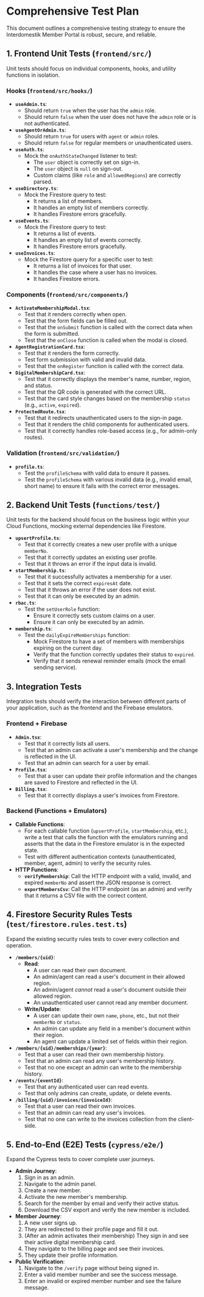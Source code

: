 # Comprehensive Test Plan

This document outlines a comprehensive testing strategy to ensure the Interdomestik Member Portal is robust, secure, and reliable.

## 1. Frontend Unit Tests (`frontend/src/`)

Unit tests should focus on individual components, hooks, and utility functions in isolation.

### Hooks (`frontend/src/hooks/`)

-   **`useAdmin.ts`**:
    -   Should return `true` when the user has the `admin` role.
    -   Should return `false` when the user does not have the `admin` role or is not authenticated.
-   **`useAgentOrAdmin.ts`**:
    -   Should return `true` for users with `agent` or `admin` roles.
    -   Should return `false` for regular members or unauthenticated users.
-   **`useAuth.ts`**:
    -   Mock the `onAuthStateChanged` listener to test:
        -   The `user` object is correctly set on sign-in.
        -   The `user` object is `null` on sign-out.
        -   Custom claims (like `role` and `allowedRegions`) are correctly parsed.
-   **`useDirectory.ts`**:
    -   Mock the Firestore query to test:
        -   It returns a list of members.
        -   It handles an empty list of members correctly.
        -   It handles Firestore errors gracefully.
-   **`useEvents.ts`**:
    -   Mock the Firestore query to test:
        -   It returns a list of events.
        -   It handles an empty list of events correctly.
        -   It handles Firestore errors gracefully.
-   **`useInvoices.ts`**:
    -   Mock the Firestore query for a specific user to test:
        -   It returns a list of invoices for that user.
        -   It handles the case where a user has no invoices.
        -   It handles Firestore errors.

### Components (`frontend/src/components/`)

-   **`ActivateMembershipModal.tsx`**:
    -   Test that it renders correctly when open.
    -   Test that the form fields can be filled out.
    -   Test that the `onSubmit` function is called with the correct data when the form is submitted.
    -   Test that the `onClose` function is called when the modal is closed.
-   **`AgentRegistrationCard.tsx`**:
    -   Test that it renders the form correctly.
    -   Test form submission with valid and invalid data.
    -   Test that the `onRegister` function is called with the correct data.
-   **`DigitalMembershipCard.tsx`**:
    -   Test that it correctly displays the member's name, number, region, and status.
    -   Test that the QR code is generated with the correct URL.
    -   Test that the card style changes based on the membership `status` (e.g., `active`, `expired`).
-   **`ProtectedRoute.tsx`**:
    -   Test that it redirects unauthenticated users to the sign-in page.
    -   Test that it renders the child components for authenticated users.
    -   Test that it correctly handles role-based access (e.g., for admin-only routes).

### Validation (`frontend/src/validation/`)

-   **`profile.ts`**:
    -   Test the `profileSchema` with valid data to ensure it passes.
    -   Test the `profileSchema` with various invalid data (e.g., invalid email, short name) to ensure it fails with the correct error messages.

## 2. Backend Unit Tests (`functions/test/`)

Unit tests for the backend should focus on the business logic within your Cloud Functions, mocking external dependencies like Firestore.

-   **`upsertProfile.ts`**:
    -   Test that it correctly creates a new user profile with a unique `memberNo`.
    -   Test that it correctly updates an existing user profile.
    -   Test that it throws an error if the input data is invalid.
-   **`startMembership.ts`**:
    -   Test that it successfully activates a membership for a user.
    -   Test that it sets the correct `expiresAt` date.
    -   Test that it throws an error if the user does not exist.
    -   Test that it can only be executed by an admin.
-   **`rbac.ts`**:
    -   Test the `setUserRole` function:
        -   Ensure it correctly sets custom claims on a user.
        -   Ensure it can only be executed by an admin.
-   **`membership.ts`**:
    -   Test the `dailyExpireMemberships` function:
        -   Mock Firestore to have a set of members with memberships expiring on the current day.
        -   Verify that the function correctly updates their status to `expired`.
        -   Verify that it sends renewal reminder emails (mock the email sending service).

## 3. Integration Tests

Integration tests should verify the interaction between different parts of your application, such as the frontend and the Firebase emulators.

### Frontend + Firebase

-   **`Admin.tsx`**:
    -   Test that it correctly lists all users.
    -   Test that an admin can activate a user's membership and the change is reflected in the UI.
    -   Test that an admin can search for a user by email.
-   **`Profile.tsx`**:
    -   Test that a user can update their profile information and the changes are saved to Firestore and reflected in the UI.
-   **`Billing.tsx`**:
    -   Test that it correctly displays a user's invoices from Firestore.

### Backend (Functions + Emulators)

-   **Callable Functions**:
    -   For each callable function (`upsertProfile`, `startMembership`, etc.), write a test that calls the function with the emulators running and asserts that the data in the Firestore emulator is in the expected state.
    -   Test with different authentication contexts (unauthenticated, member, agent, admin) to verify the security rules.
-   **HTTP Functions**:
    -   **`verifyMembership`**: Call the HTTP endpoint with a valid, invalid, and expired `memberNo` and assert the JSON response is correct.
    -   **`exportMembersCsv`**: Call the HTTP endpoint (as an admin) and verify that it returns a CSV file with the correct content.

## 4. Firestore Security Rules Tests (`test/firestore.rules.test.ts`)

Expand the existing security rules tests to cover every collection and operation.

-   **`/members/{uid}`**:
    -   **Read**:
        -   A user can read their own document.
        -   An admin/agent can read a user's document in their allowed region.
        -   An admin/agent *cannot* read a user's document outside their allowed region.
        -   An unauthenticated user cannot read any member document.
    -   **Write/Update**:
        -   A user can update their own `name`, `phone`, etc., but not their `memberNo` or `status`.
        -   An admin can update any field in a member's document within their region.
        -   An agent can update a limited set of fields within their region.
-   **`/members/{uid}/memberships/{year}`**:
    -   Test that a user can read their own membership history.
    -   Test that an admin can read any user's membership history.
    -   Test that no one except an admin can write to the membership history.
-   **`/events/{eventId}`**:
    -   Test that any authenticated user can read events.
    -   Test that only admins can create, update, or delete events.
-   **`/billing/{uid}/invoices/{invoiceId}`**:
    -   Test that a user can read their own invoices.
    -   Test that an admin can read any user's invoices.
    -   Test that no one can write to the invoices collection from the client-side.

## 5. End-to-End (E2E) Tests (`cypress/e2e/`)

Expand the Cypress tests to cover complete user journeys.

-   **Admin Journey**:
    1.  Sign in as an admin.
    2.  Navigate to the admin panel.
    3.  Create a new member.
    4.  Activate the new member's membership.
    5.  Search for the member by email and verify their active status.
    6.  Download the CSV export and verify the new member is included.
-   **Member Journey**:
    1.  A new user signs up.
    2.  They are redirected to their profile page and fill it out.
    3.  (After an admin activates their membership) They sign in and see their active digital membership card.
    4.  They navigate to the billing page and see their invoices.
    5.  They update their profile information.
-   **Public Verification**:
    1.  Navigate to the `/verify` page without being signed in.
    2.  Enter a valid member number and see the success message.
    3.  Enter an invalid or expired member number and see the failure message.
